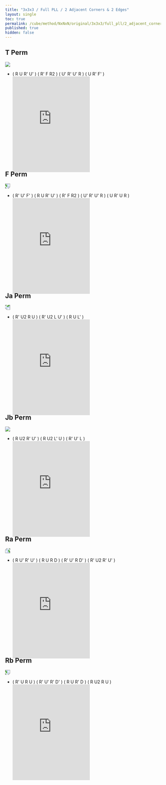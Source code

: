 ```yaml
---
title: "3x3x3 / Full PLL / 2 Adjacent Corners & 2 Edges"
layout: single
toc: true
permalink: /cube/method/NxNxN/original/3x3x3/full_pll/2_adjacent_corners_2_edges
published: true
hidden: false
---
```


<head>
  <base target="_blank">
  <style>
    .iframe-wrapper {
      overflow      : hidden;
      margin-bottom : -35px;
    }
    iframe {
      width         : 250px;
      height        : 330px;
      margin-top    : -20px;
      border        : none;
    }
    img {
      max-width:100px;
    }
  </style>
</head>



## T Perm

<a href="https://www.speedsolving.com/wiki/index.php/PLL#T_Permutation">
  <img src="https://www.speedsolving.com/wiki/images/4/49/T.gif">
</a>

- ( R U R' U' ) ( R' F R2 ) ( U' R' U' R ) ( U R' F' )
  <div class="iframe-wrapper">
    <iframe
      scrolling="no"
      src="https://ruwix.com/widget/3d/?alg=R%20U%20R'%20U'%20R'%20F%20R2%20U'%20R'%20U'%20R%20U%20R'%20F'&solved=U-&hover=9&speed=500&flags=canvas"
    ></iframe>
  </div>



## F Perm

<a href="https://www.speedsolving.com/wiki/index.php/PLL#F_Permutation">
  <img
    src="https://www.speedsolving.com/wiki/images/f/fd/F.gif"
    style="transform:rotate(90deg)"
  >
</a>

- ( R' U' F' ) ( R U R' U' ) ( R' F R2 ) ( U' R' U' R ) ( U R' U R )
  <div class="iframe-wrapper">
    <iframe
      scrolling="no"
      src="https://ruwix.com/widget/3d/?alg=R'%20U'%20F'%20R%20U%20R'%20U'%20R'%20F%20R2%20U'%20R'%20U'%20R%20U%20R'%20U%20R&solved=U-&hover=9&speed=500&flags=canvas"
    ></iframe>
  </div>



## Ja Perm

<a href="https://www.speedsolving.com/wiki/index.php/PLL#J_Permutation_:_a">
  <img
    src="https://www.speedsolving.com/wiki/images/f/fb/J1.gif"
    style="transform:rotate(180deg)"
  >
</a>

- ( R' U2 R U ) ( R' U2 L U' ) ( R U L' )
  <div class="iframe-wrapper">
    <iframe
      scrolling="no"
      src="https://ruwix.com/widget/3d/?alg=R'%20U2%20R%20U%20R'%20U2'%20L%20U'%20R%20U%20L'&solved=U-&hover=9&speed=500&flags=canvas"
    ></iframe>
  </div>


## Jb Perm

<a href="https://www.speedsolving.com/wiki/index.php/PLL#J_Permutation_:_b">
  <img src="https://www.speedsolving.com/wiki/images/1/17/J.gif">
</a>

- ( R U2 R' U' ) ( R U2 L' U ) ( R' U' L )
  <div class="iframe-wrapper">
    <iframe
      scrolling="no"
      src="https://ruwix.com/widget/3d/?alg=R%20U2'%20R'%20U'%20R%20U2%20L'%20U%20R'%20U'%20L&solved=U-&hover=9&speed=500&flags=canvas"
    ></iframe>
  </div>



## Ra Perm

<a href="https://www.speedsolving.com/wiki/index.php/PLL#R_Permutation_:_a">
  <img
    src="https://www.speedsolving.com/wiki/images/8/85/R1.gif"
    style="transform:rotate(-90deg)"
  >
</a>

- ( R U' R' U' ) ( R U R D ) ( R' U' R D' ) ( R' U2 R' U' )
  <div class="iframe-wrapper">
    <iframe
      scrolling="no"
      src="https://ruwix.com/widget/3d/?alg=R%20U'%20R'%20U'%20R%20U%20R%20D%20R'%20U'%20R%20D'%20R'%20U2'%20R'%20U'&solved=U-&hover=9&speed=500&flags=canvas"
    ></iframe>
  </div>



## Rb Perm

<a href="https://www.speedsolving.com/wiki/index.php/PLL#R_Permutation_:_b">
  <img
    src="https://www.speedsolving.com/wiki/images/3/38/R.gif"
    style="transform:rotate(90deg)"
  >
</a>

- ( R' U R U ) ( R' U' R' D' ) ( R U R' D ) ( R U2 R U )
  <div class="iframe-wrapper">
    <iframe
      scrolling="no"
      src="https://ruwix.com/widget/3d/?alg=R'%20U%20R%20U%20R'%20U'%20R'%20D'%20R%20U%20R'%20D%20R%20U2%20R%20U&solved=U-&hover=9&speed=500&flags=canvas"
    ></iframe>
  </div>

